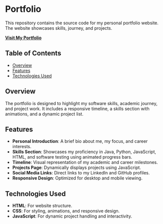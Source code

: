 # Portfolio

This repository contains the source code for my personal portfolio website. The website showcases skills, journey, and projects.

**[Visit My Portfolio](https://ahmadkhdeir.github.io/myportfolio/)**

## Table of Contents

- [Overview](#overview)
- [Features](#features)
- [Technologies Used](#technologies-used)

## Overview

The portfolio is designed to highlight my software skills, academic journey, and project work. It includes a responsive timeline, a skills section with animations, and a dynamic project list.

## Features

- **Personal Introduction**: A brief bio about me, my focus, and career interests.
- **Skills Section**: Showcases my proficiency in Java, Python, JavaScript, HTML, and software testing using animated progress bars.
- **Timeline**: Visual representation of my academic and career milestones.
- **Projects Page**: Dynamically displays projects using JavaScript.
- **Social Media Links**: Direct links to my LinkedIn and GitHub profiles.
- **Responsive Design**: Optimized for desktop and mobile viewing.

## Technologies Used

- **HTML**: For website structure.
- **CSS**: For styling, animations, and responsive design.
- **JavaScript**: For dynamic project handling and interactivity.


